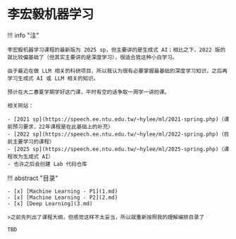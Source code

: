 # 李宏毅机器学习

!!! info "注"

    李宏毅机器学习课程的最新版为 2025 sp，但主要讲的是生成式 AI；相比之下，2022 版的就比较偏基础了（但其实主要讲的是深度学习），很适合我这种小白学习。

    由于最近在做 LLM 相关的科研项目，所以我认为很有必要掌握最基础的深度学习知识，之后再学习生成式 AI 或 LLM 相关的知识。

    预计在大二春夏学期学好这门课，平时有空的话争取一周学一讲的课。

    相关网站：

    - [2021 sp](https://speech.ee.ntu.edu.tw/~hylee/ml/2021-spring.php)（课前预习要求，22年课程是在此基础上的补充）
    - [2022 sp](https://speech.ee.ntu.edu.tw/~hylee/ml/2022-spring.php)（目前主要学习的课程）
    - [2025 sp](https://speech.ee.ntu.edu.tw/~hylee/ml/2025-spring.php)（课程改为生成式 AI）
    - 也许之后会创建 Lab 代码仓库


!!! abstract "目录"

    - [x] [Machine Learning - P1](1.md)
    - [x] [Machine Learning - P2](2.md)
    - [x] [Deep Learning](3.md)

    >之前先列出了课程大纲，但感觉这样不太妥当，所以就重新按照我的理解编排目录了

    TBD